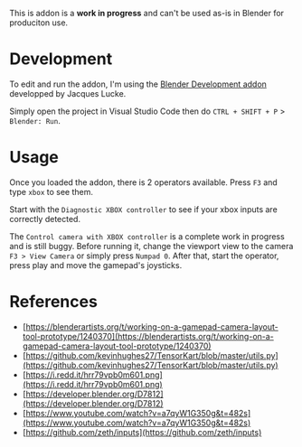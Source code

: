 This is addon is a **work in progress** and can't be used as-is in Blender for produciton use.

# Development

To edit and run the addon, I'm using the [Blender Development addon](https://marketplace.visualstudio.com/items?itemName=JacquesLucke.blender-development) developped by Jacques Lucke.

Simply open the project in Visual Studio Code then do `CTRL + SHIFT + P` > `Blender: Run`.

# Usage

Once you loaded the addon, there is 2 operators available. Press `F3` and type `xbox` to see them.

Start with the `Diagnostic XBOX controller` to see if your xbox inputs are correctly detected.

The `Control camera with XBOX controller` is a complete work in progress and is still buggy. Before running it, change the viewport view to the camera `F3 > View Camera` or simply press `Numpad 0`. After that, start the operator, press play and move the gamepad's joysticks.

# References

- [https://blenderartists.org/t/working-on-a-gamepad-camera-layout-tool-prototype/1240370](https://blenderartists.org/t/working-on-a-gamepad-camera-layout-tool-prototype/1240370)
- [https://github.com/kevinhughes27/TensorKart/blob/master/utils.py](https://github.com/kevinhughes27/TensorKart/blob/master/utils.py)
- [https://i.redd.it/hrr79vpb0m601.png](https://i.redd.it/hrr79vpb0m601.png)
- [https://developer.blender.org/D7812](https://developer.blender.org/D7812)
- [https://www.youtube.com/watch?v=a7qyW1G350g&t=482s](https://www.youtube.com/watch?v=a7qyW1G350g&t=482s)
- [https://github.com/zeth/inputs](https://github.com/zeth/inputs)